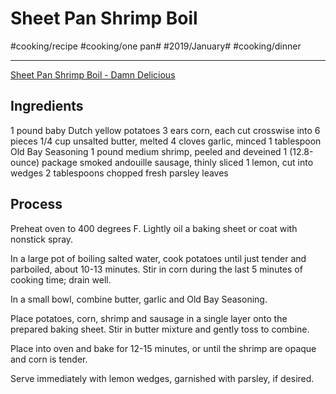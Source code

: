 # Sheet Pan Shrimp Boil
#cooking/recipe #cooking/one pan# #2019/January# #cooking/dinner
- - - -
[Sheet Pan Shrimp Boil - Damn Delicious](https://damndelicious.net/2017/02/13/sheet-pan-shrimp-boil/)

## Ingredients
1 pound baby Dutch yellow potatoes
3 ears corn, each cut crosswise into 6 pieces
1/4 cup unsalted butter, melted
4 cloves garlic, minced
1 tablespoon Old Bay Seasoning
1 pound medium shrimp, peeled and deveined
1 (12.8-ounce) package smoked andouille sausage, thinly sliced
1 lemon, cut into wedges
2 tablespoons chopped fresh parsley leaves

## Process
Preheat oven to 400 degrees F. Lightly oil a baking sheet or coat with nonstick spray.

In a large pot of boiling salted water, cook potatoes until just tender and parboiled, about 10-13 minutes. Stir in corn during the last 5 minutes of cooking time; drain well.

In a small bowl, combine butter, garlic and Old Bay Seasoning.

Place potatoes, corn, shrimp and sausage in a single layer onto the prepared baking sheet. Stir in butter mixture and gently toss to combine.

Place into oven and bake for 12-15 minutes, or until the shrimp are opaque and corn is tender.

Serve immediately with lemon wedges, garnished with parsley, if desired.